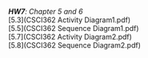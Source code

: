 _**HW7**: Chapter 5 and 6_  
[5.3](CSCI362 Activity Diagram1.pdf)  
[5.5](CSCI362 Sequence Diagram1.pdf)  
[5.7](CSCI362 Activity Diagram2.pdf)  
[5.8](CSCI362 Sequence Diagram2.pdf)  
